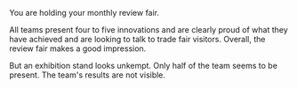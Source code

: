 You are holding your monthly review fair.

All teams present four to five innovations and are clearly proud of what they have achieved and are looking to talk to trade fair visitors. Overall, the review fair makes a good impression.

But an exhibition stand looks unkempt. Only half of the team seems to be present. The team's results are not visible.
